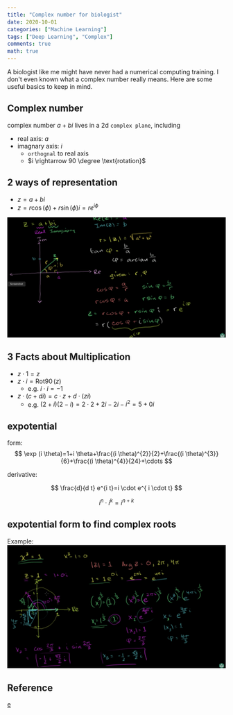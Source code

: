 ```yaml
---
title: "Complex number for biologist"
date: 2020-10-01
categories: ["Machine Learning"]
tags: ["Deep Learning", "Complex"]
comments: true
math: true
---
```


A biologist like me might have never had a numerical computing training. I don't even known what a complex number really means. Here are some useful basics to keep in mind.

## Complex number

complex number $a+bi$ lives in a 2d `complex plane`, including  

- real axis: $a$
- imagnary axis: $i$
  - `orthognal` to real axis 
  - $i \rightarrow 90 \degree \text{rotation}$


## 2 ways of representation 

- $z = a + bi$
- $z = r \cos(\phi) + r \sin(\phi) i = r e^{i \phi}$

![representation](/images/ml/complexnumber.png)

## 3 Facts about Multiplication

- $z \cdot 1 = z$
- $z \cdot i = \operatorname{Rot90}(z)$
  -  e.g. $i \cdot i = -1$
- $z \cdot ( c + di) = c \cdot z + d \cdot (zi)$
  - e.g. $(2+i)(2-i) = 2 \cdot 2 + 2i -2i - i^2 = 5 + 0i$


## expotential

form:
$$
\exp (i \theta)=1+i \theta+\frac{(i \theta)^{2}}{2}+\frac{(i \theta)^{3}}{6}+\frac{(i \theta)^{4}}{24}+\cdots
$$

derivative:

$$
\frac{d}{d t} e^{i t}=i \cdot e^{ i \cdot t}
$$


$$
i^n \cdot i^k = i^{n+k}
$$


## expotential form to find complex roots

Example:  
![representation2](/images/ml/complexnumber2.png)


## Reference

[e](https://en.wikipedia.org/wiki/E_(mathematical_constant))